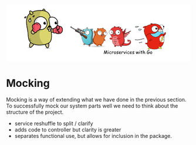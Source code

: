 ![](/assets/microservicesWithGo.png)

# Mocking

Mocking is a way of extending what we have done in the previous section. To successfully mock our system parts well we need to think about the structure of the project.
- service reshuffle to split / clarify
- adds code to controller but clarity is greater
- separates functional use, but allows for inclusion in the package.
